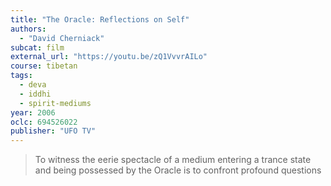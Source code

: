 ```yaml
---
title: "The Oracle: Reflections on Self"
authors:
  - "David Cherniack"
subcat: film
external_url: "https://youtu.be/zQ1VvvrAILo"
course: tibetan
tags:
  - deva
  - iddhi
  - spirit-mediums
year: 2006
oclc: 694526022
publisher: "UFO TV"
---
```


> To witness the eerie spectacle of a medium entering a trance state and being possessed by the Oracle is to confront profound questions
